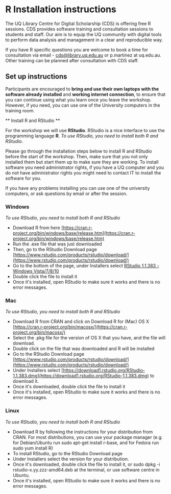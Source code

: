 # R Installation instructions

The UQ Library Centre for Digital Scholarship (CDS) is offering free R sessions.
CDS provides software training and consultation sessions to students and staff. Our aim is to equip the UQ community with digital tools to perform data analysis and management in a clear and reproducible way.

If you have R specific questions you are welcome to book a time for consultation via email - cds@library.uq.edu.au or p.martinez at uq.edu.au. Other training can be planned after consultation with CDS staff.


## Set up instructions

Participants are encouraged to **bring and use their own laptops with the software already installed** and **working internet connection**, to ensure that you can continue using what you learn once you leave the workshop. However, if you need, you can use one of the University computers in the training room. 


** Install R and RStudio **

For the workshop we will use **RStudio**. RStudio is a nice interface to use the programming language **R**. *To use RStudio, you need to install both R and RStudio*.

Please go through the installation steps below to install R and RStudio before the start of the workshop. Then, make sure that you not only installed them but start them up to make sure they are working. To install software you need administrator rights, if you have a UQ computer and you do not have administrator rights you might need to contact IT to install the software for you.

If you have any problems installing you can use one of the university computers, or ask questions by email or after the session.

### Windows
*To use RStudio, you need to install both R and RStudio*

* Download R from here [https://cran.r-project.org/bin/windows/base/release.htm](https://cran.r-project.org/bin/windows/base/release.htm)
* Run the .exe file that was just downloaded
* Then, go to the RStudio Download page [https://www.rstudio.com/products/rstudio/download/](https://www.rstudio.com/products/rstudio/download/)
* Go to the bottom of the page, under Installers select [RStudio 1.1.383 - Windows Vista/7/8/10](https://download1.rstudio.org/RStudio-1.1.383.exe)  
* Double click the file to install it
* Once it's installed, open RStudio to make sure it works and there is no error messages.

### Mac
*To use RStudio, you need to install both R and RStudio*

* Download R from CRAN and click on Download R for (Mac) OS X [https://cran.r-project.org/bin/macosx/](https://cran.r-project.org/bin/macosx/)
* Select the .pkg file for the version of OS X that you have, and the file will download.
* Double click on the file that was downloaded and R will be installed
* Go to the RStudio Download page [https://www.rstudio.com/products/rstudio/download/](https://www.rstudio.com/products/rstudio/download/)
* Under Installers select [https://download1.rstudio.org/RStudio-1.1.383.dmg](https://download1.rstudio.org/RStudio-1.1.383.dmg) to download it.
* Once it's downloaded, double click the file to install it
* Once it's installed, open RStudio to make sure it works and there is no error messages.

### Linux
*To use RStudio, you need to install both R and RStudio*

* Download R by following the instructions for your distribution from CRAN. For most distributions, you can use your package manager (e.g. for Debian/Ubuntu run sudo apt-get install r-base, and for Fedora run sudo yum install R) 
* To install RStudio, go to the RStudio Download page
* Under Installers select the version for your distribution.
* Once it's downloaded, double click the file to install it, or sudo dpkg -i rstudio-x.yy.zzz-amd64.deb at the terminal, or use software centre in Ubuntu.
* Once it's installed, open RStudio to make sure it works and there is no error messages.

